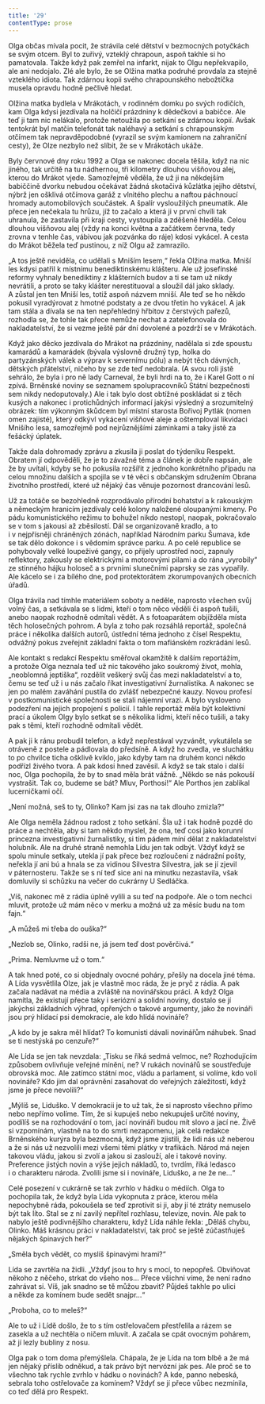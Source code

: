 ```yaml
---
title: '29'
contentType: prose
---
```


  

Olga občas mívala pocit, že strávila celé dětství v bezmocných potyčkách se svým otcem. Byl to zuřivý, vzteklý chrapoun, aspoň takhle si ho pamatovala. Takže když pak zemřel na infarkt, nijak to Olgu nepřekvapilo, ale ani nedojalo. Zlé ale bylo, že se Olžina matka podruhé provdala za stejně vzteklého idiota. Tak zdárnou kopii svého chrapounského nebožtíčka musela opravdu hodně pečlivě hledat.

Olžina matka bydlela v Mrákotách, v rodinném domku po svých rodičích, kam Olga kdysi jezdívala na holčičí prázdniny k dědečkovi a babičce. Ale teď ji tam nic nelákalo, protože netoužila po setkání se zdárnou kopií. Avšak tentokrát byl matčin telefonát tak naléhavý a setkání s chrapounským otčímem tak nepravděpodobné (vyrazil se svým kamionem na zahraniční cesty), že Olze nezbylo než slíbit, že se v Mrákotách ukáže.

Byly červnové dny roku 1992 a Olga se nakonec docela těšila, když na nic jiného, tak určitě na tu nádhernou, tři kilometry dlouhou višňovou alej, kterou do Mrákot vjede. Samozřejmě věděla, že už ji na někdejším babiččině dvorku nebudou očekávat žádná skotačivá kůzlátka jejího dětství, nýbrž jen ošklivá otčímova garáž z vlnitého plechu a naftou páchnoucí hromady automobilových součástek. A špalír vysloužilých pneumatik. Ale přece jen nečekala tu hrůzu, jíž to začalo a která ji v první chvíli tak uhranula, že zastavila při kraji cesty, vystoupila a zděšeně hleděla. Celou dlouhou višňovou alej (vždy na konci května a začátkem června, tedy zrovna v tenhle čas, vábivou jak pozvánka do ráje) kdosi vykácel. A cesta do Mrákot běžela teď pustinou, z níž Olgu až zamrazilo.

„A tos ještě neviděla, co udělali s Mniším lesem,“ řekla Olžina matka. Mniší les kdysi patřil k místnímu benediktinskému klášteru. Ale už josefínské reformy vyhnaly benediktiny z klášterních budov a ti se tam už nikdy nevrátili, a proto se taky klášter nerestituoval a sloužil dál jako sklady. A zůstal jen ten Mniší les, totiž aspoň názvem mniší. Ale teď se ho někdo pokusil vyradýrovat z hmotné podstaty a ze dvou třetin ho vykácel. A jak tam stála a dívala se na ten nepřehledný hřbitov z čerstvých pařezů, rozhodla se, že tohle tak přece nemůže nechat a zatelefonovala do nakladatelství, že si vezme ještě pár dní dovolené a pozdrží se v Mrákotách.

Když jako děcko jezdívala do Mrákot na prázdniny, nadělala si zde spoustu kamarádů a kamarádek (bývala výslovně družný typ, holka do partyzánských válek a výprav k severnímu pólu) a nebýt těch dávných, dětských přátelství, ničeho by se zde teď nedobrala. (A svou roli jistě sehrálo, že byla i pro ně lady Carneval, že byli hrdi na to, že i Karel Gott o ní zpívá. Brněnské noviny se seznamem spolupracovníků Státní bezpečnosti sem nikdy nedoputovaly.) Ale i tak bylo dost obtížné poskládat si z těch kusých a nakonec i protichůdných informací jakýsi výsledný a srozumitelný obrázek: tím výkonným škůdcem byl místní starosta Bořivoj Pytlák (nomen omen zajisté), který odkývl vykácení višňové aleje a oštemploval likvidaci Mnišího lesa, samozřejmě pod nejrůznějšími záminkami a taky jistě za fešácký úplatek.

Takže dala dohromady zprávu a zkusila ji poslat do týdeníku Respekt. Obratem jí odpověděli, že je to závažné téma a článek je dobře napsán, ale že by uvítali, kdyby se ho pokusila rozšířit z jednoho konkrétního případu na celou množinu dalších a spojila se v té věci s občanským sdružením Obrana životního prostředí, které už nějaký čas věnuje pozornost drancování lesů.

Už za totáče se bezohledně rozprodávalo přírodní bohatství a k rakouským a německým hranicím jezdívaly celé kolony naložené oloupanými kmeny. Po pádu komunistického režimu to bohužel nikdo nestopl, naopak, pokračovalo se v tom s jakousi až zběsilostí. Dál se organizovaně kradlo, a to i v nejpřísněji chráněných zónách, například Národním parku Šumava, kde se tak dělo dokonce i s vědomím správce parku. A po celé republice se pohybovaly velké loupeživé gangy, co přijely uprostřed noci, zapnuly reflektory, zakously se elektrickými a motorovými pilami a do rána „vyrobily“ ze stinného hájku holoseč a s prvními slunečními paprsky se zas vypařily. Ale kácelo se i za bílého dne, pod protektorátem zkorumpovaných obecních úřadů.

Olga trávila nad tímhle materiálem soboty a neděle, naprosto všechen svůj volný čas, a setkávala se s lidmi, kteří o tom něco věděli či aspoň tušili, anebo naopak rozhodně odmítali vědět. A s foto­aparátem objížděla místa těch holosečných pohrom. A byla z toho pak rozsáhlá reportáž, společná práce i několika dalších autorů, ústřední téma jednoho z čísel Respektu, odvážný pokus zveřejnit základní fakta o tom mafiánském rozkrádání lesů.

Ale kontakt s redakcí Respektu směřoval okamžitě k dalším reportážím, a protože Olga neznala teď už nic takového jako soukromý život, mohla, „neoblomná jeptiška“, rozdělit veškerý svůj čas mezi nakladatelství a to, čemu se teď už i u nás začalo říkat investigativní žurnalistika. A nakonec se jen po malém zaváhání pustila do zvlášť nebezpečné kauzy. Novou profesí v postkomunistické společnosti se stali nájemní vrazi. A bylo vysloveno podezření na jejich propojení s policií. I tahle reportáž měla být kolektivní prací a úkolem Olgy bylo setkat se s několika lidmi, kteří něco tušili, a taky pak s těmi, kteří rozhodně odmítali vědět.

A pak ji k ránu probudil telefon, a když nepřestával vyzvánět, vykutálela se otráveně z postele a pádlovala do předsíně. A když ho zvedla, ve sluchátku to po chvilce ticha ošklivě kviklo, jako kdyby tam na druhém konci někdo podřízl živého tvora. A pak kdosi hned zavěsil. A když se tak stalo i další noc, Olga pochopila, že by to snad měla brát vážně. „Někdo se nás pokouší vystrašit. Tak co, budeme se bát? Mluv, Porthosi!“ Ale Porthos jen zablikal lucerničkami očí.

„Není možná, seš to ty, Olinko? Kam jsi zas na tak dlouho zmizla?“

Ale Olga neměla žádnou radost z toho setkání. Šla už i tak hodně pozdě do práce a nechtěla, aby si tam někdo myslel, že ona, teď cosi jako korunní princezna investigativní žurnalistiky, si tím pádem míní dělat z nakladatelství holubník. Ale na druhé straně nemohla Lídu jen tak odbýt. Vždyť když se spolu minule setkaly, utekla jí pak přece bez rozloučení z nádražní pošty, neřekla jí ani bú a hnala se za vidinou Silvestra Silvestra, jak se jí zjevil v páternosteru. Takže se s ní teď sice ani na minutku nezastavila, však domluvily si schůzku na večer do cukrárny U Sedláčka.

„Víš, nakonec mě z rádia úplně vylili a su teď na podpoře. Ale o tom nechci mluvit, protože už mám něco v merku a možná už za měsíc budu na tom fajn.“

„A můžeš mi třeba do ouška?“

„Nezlob se, Olinko, radši ne, já jsem teď dost pověrčivá.“

„Prima. Nemluvme už o tom.“

A tak hned poté, co si objednaly ovocné poháry, přešly na docela jiné téma. A Lída vysvětlila Olze, jak je vlastně moc ráda, že je pryč z rádia. A pak začala nadávat na média a zvláště na novinářskou práci. A když Olga namítla, že existují přece taky i seriózní a solidní noviny, dostalo se jí jakýchsi základních výhrad, opřených o takové argumenty, jako že novináři jsou prý hlídací psi demokracie, ale kdo hlídá novináře?

„A kdo by je sakra měl hlídat? To komunisti dávali novinářům náhubek. Snad se ti nestýská po cenzuře?“

Ale Lída se jen tak nevzdala: „Tisku se říká sedmá velmoc, ne? Rozhodujícím způsobem ovlivňuje veřejné mínění, ne? V rukách novinářů se soustřeďuje obrovská moc. Ale zatímco státní moc, vládu a parlament, si volíme, kdo volí novináře? Kdo jim dal oprávnění zasahovat do veřejných záležitostí, když jsme je přece nevolili?“

„Mýlíš se, Liduško. V demokracii je to už tak, že si naprosto všechno přímo nebo nepřímo volíme. Tím, že si kupuješ nebo nekupuješ určité noviny, podílíš se na rozhodování o tom, jací novináři budou mít slovo a jací ne. Živě si vzpomínám, vlastně na to do smrti nezapomenu, jak celá redakce Brněnského kurýra byla bezmocná, když jsme zjistili, že lidi nás už neberou a že si nás už nezvolili mezi všemi těmi plátky v trafikách. Národ má nejen takovou vládu, jakou si zvolí a jakou si zaslouží, ale i takové noviny. Preference jistých novin a výše jejich nákladů, to, tvrdím, říká ledasco i o charakteru národa. Zvolili jsme si i novináře, Liduško, a ne že ne…“

Celé posezení v cukrárně se tak zvrhlo v hádku o médiích. Olga to pochopila tak, že když byla Lída vykopnuta z práce, kterou měla nepochybně ráda, pokoušela se teď zprotivit si ji, aby jí té ztráty nemuselo být tak líto. Stal se z ní zavilý nepřítel rozhlasu, televize, novin. Ale pak to nabylo ještě podivnějšího charakteru, když Lída náhle řekla: „Děláš chybu, Olinko. Máš krásnou práci v naklada­telství, tak proč se ještě zúčastňuješ nějakých špinavých her?“

„Směla bych vědět, co myslíš špinavými hrami?“

Lída se zavrtěla na židli. „Vždyť jsou to hry s mocí, to nepopřeš. Obviňovat někoho z něčeho, strkat do všeho nos… Přece všichni víme, že není radno zahrávat si. Víš, jak snadno se tě můžou zbavit? Půjdeš takhle po ulici a někde za komínem bude sedět snajpr…“

„Proboha, co to meleš?“

Ale to už i Lídě došlo, že to s tím ostřelovačem přestřelila a rázem se zasekla a už nechtěla o ničem mluvit. A začala se cpát ovocným pohárem, až jí lezly bubliny z nosu.

Olga pak o tom doma přemýšlela. Chápala, že je Lída na tom blbě a že má jen nějaký příslib odněkud, a tak právo být nervózní jak pes. Ale proč se to všechno tak rychle zvrhlo v hádku o novinách? A kde, panno nebeská, sebrala toho ostřelovače za komínem? Vždyť se jí přece vůbec nezmínila, co teď dělá pro Respekt.
